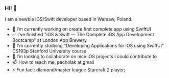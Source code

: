 ### Hi! 👋 

<!--
**kpacholak/kpacholak** is a ✨ _special_ ✨ repository because its `README.md` (this file) appears on your GitHub profile.-->

I am a newbie iOS/Swift developer based in Warsaw, Poland. 

- 🔭 I’m currently working on create first complete app using SwiftUI
- ✅ I've finished "iOS & Swift — The Complete iOS App Development Bootcamp" at London App Brewery
- 📒 I'm currently studying "Developing Applications for iOS using SwiftUI" CS193p Stanford University course 
- 👯 I’m looking to collaborate on nice iOS projects I could contribute to
- 📫 How to reach me: pacholak at gmail
- ⚡ Fun fact: diamond/master league Starcraft 2 player; 

